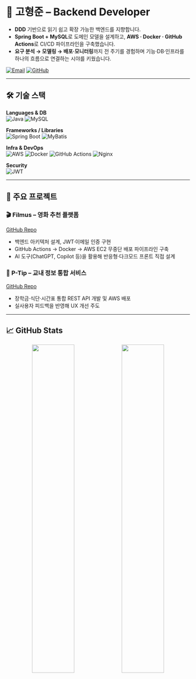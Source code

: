 # 💫 고형준 – Backend Developer  

- **DDD** 기반으로 읽기 쉽고 확장 가능한 백엔드를 지향합니다.  
- **Spring Boot + MySQL**로 도메인 모델을 설계하고, **AWS · Docker · GitHub Actions**로 CI/CD 파이프라인을 구축했습니다.  
- **요구 분석 → 모델링 → 배포·모니터링**까지 전 주기를 경험하며 기능·DB·인프라를 하나의 흐름으로 연결하는 시야를 키웠습니다.  

[![Email](https://img.shields.io/badge/Email-taco9590@gmail.com-D14836?style=flat&logo=gmail&logoColor=white)](mailto:taco9590@gmail.com)
[![GitHub](https://img.shields.io/badge/GitHub-taco--recipe-181717?style=flat&logo=github&logoColor=white)](https://github.com/taco-recipe)

---

## 🛠 기술 스택

**Languages & DB**  
![Java](https://img.shields.io/badge/Java-ED8B00?style=flat&logo=openjdk&logoColor=white)
![MySQL](https://img.shields.io/badge/MySQL-4479A1?style=flat&logo=mysql&logoColor=white)

**Frameworks / Libraries**  
![Spring Boot](https://img.shields.io/badge/Spring%20Boot-6DB33F?style=flat&logo=springboot&logoColor=white)
![MyBatis](https://img.shields.io/badge/MyBatis-000000?style=flat)

**Infra & DevOps**  
![AWS](https://img.shields.io/badge/AWS-FF9900?style=flat&logo=amazonaws&logoColor=white)
![Docker](https://img.shields.io/badge/Docker-2496ED?style=flat&logo=docker&logoColor=white)
![GitHub Actions](https://img.shields.io/badge/GitHub%20Actions-2088FF?style=flat&logo=githubactions&logoColor=white)
![Nginx](https://img.shields.io/badge/Nginx-009639?style=flat&logo=nginx&logoColor=white)

**Security**  
![JWT](https://img.shields.io/badge/JWT-000000?style=flat&logo=jsonwebtokens&logoColor=white)

---

## 📌 주요 프로젝트

### 🎬 Filmus – 영화 추천 플랫폼  
[GitHub Repo](https://github.com/taco-recipe/filmus)  
- 백엔드 아키텍처 설계, JWT·이메일 인증 구현  
- GitHub Actions → Docker → AWS EC2 무중단 배포 파이프라인 구축  
- AI 도구(ChatGPT, Copilot 등)을 활용해 반응형·다크모드 프론트 직접 설계

### 🏫 P-Tip – 교내 정보 통합 서비스  
[GitHub Repo](https://github.com/taco-recipe/ptip)  
- 장학금·식단·시간표 통합 REST API 개발 및 AWS 배포  
- 실사용자 피드백을 반영해 UX 개선 주도

---

## 📈 GitHub Stats

<div align="center">
  <img src="https://github-readme-stats.vercel.app/api?username=taco-recipe&theme=buefy&show_icons=true&hide_border=true&count_private=true" width="48%"/>
  <img src="https://streak-stats.demolab.com?user=taco-recipe&theme=buefy&hide_border=true" width="48%"/>
</div>
